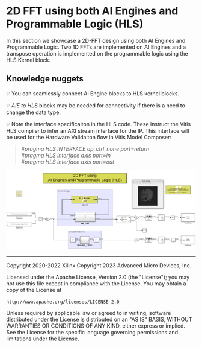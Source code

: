 # 2D FFT using both AI Engines and Programmable Logic (HLS)
In this section we showcase a 2D-FFT design using both AI Engines and Programmable Logic.
Two 1D FFTs are implemented on AI Engines and a transpose operation is implemented on the programmable logic using the HLS Kernel block.

## Knowledge nuggets
:bulb: You can seamlessly connect AI Engine blocks to HLS kernel blocks.

:bulb: _AIE to HLS_ blocks may be needed for connectivity if there is a need to change the data type.

:bulb: Note the interface specificaiton in the HLS code. These instruct the Vitis HLS compiler to infer an AXI stream interface for the IP. This interface will be used for the Hardware Validaiton flow in Vitis Model Composer:
  
>*#pragma HLS INTERFACE ap_ctrl_none port=return*  
>*#pragma HLS interface axis port=in*  
>*#pragma HLS interface axis port=out*


<p align="center">
<img src="images/fft_2d_AIE_HLS_screen_shot.png">
</p>

------------
Copyright 2020-2022 Xilinx
Copyright 2023 Advanced Micro Devices, Inc.

Licensed under the Apache License, Version 2.0 (the "License");
you may not use this file except in compliance with the License.
You may obtain a copy of the License at

    http://www.apache.org/licenses/LICENSE-2.0

Unless required by applicable law or agreed to in writing, software
distributed under the License is distributed on an "AS IS" BASIS,
WITHOUT WARRANTIES OR CONDITIONS OF ANY KIND, either express or implied.
See the License for the specific language governing permissions and
limitations under the License.

